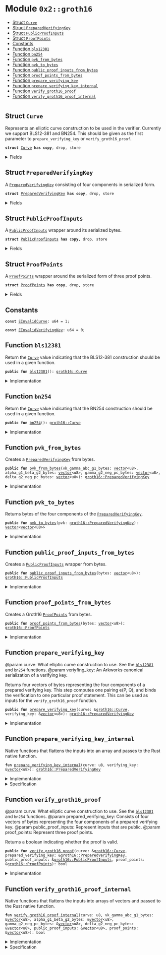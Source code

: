 
<a name="0x2_groth16"></a>

# Module `0x2::groth16`



-  [Struct `Curve`](#0x2_groth16_Curve)
-  [Struct `PreparedVerifyingKey`](#0x2_groth16_PreparedVerifyingKey)
-  [Struct `PublicProofInputs`](#0x2_groth16_PublicProofInputs)
-  [Struct `ProofPoints`](#0x2_groth16_ProofPoints)
-  [Constants](#@Constants_0)
-  [Function `bls12381`](#0x2_groth16_bls12381)
-  [Function `bn254`](#0x2_groth16_bn254)
-  [Function `pvk_from_bytes`](#0x2_groth16_pvk_from_bytes)
-  [Function `pvk_to_bytes`](#0x2_groth16_pvk_to_bytes)
-  [Function `public_proof_inputs_from_bytes`](#0x2_groth16_public_proof_inputs_from_bytes)
-  [Function `proof_points_from_bytes`](#0x2_groth16_proof_points_from_bytes)
-  [Function `prepare_verifying_key`](#0x2_groth16_prepare_verifying_key)
-  [Function `prepare_verifying_key_internal`](#0x2_groth16_prepare_verifying_key_internal)
-  [Function `verify_groth16_proof`](#0x2_groth16_verify_groth16_proof)
-  [Function `verify_groth16_proof_internal`](#0x2_groth16_verify_groth16_proof_internal)


<pre><code></code></pre>



<a name="0x2_groth16_Curve"></a>

## Struct `Curve`

Represents an elliptic curve construction to be used in the verifier. Currently we support BLS12-381 and BN254.
This should be given as the first parameter to <code>prepare_verifying_key</code> or <code>verify_groth16_proof</code>.


<pre><code><b>struct</b> <a href="groth16.md#0x2_groth16_Curve">Curve</a> <b>has</b> <b>copy</b>, drop, store
</code></pre>



<details>
<summary>Fields</summary>


<dl>
<dt>
<code>id: u8</code>
</dt>
<dd>

</dd>
</dl>


</details>

<a name="0x2_groth16_PreparedVerifyingKey"></a>

## Struct `PreparedVerifyingKey`

A <code><a href="groth16.md#0x2_groth16_PreparedVerifyingKey">PreparedVerifyingKey</a></code> consisting of four components in serialized form.


<pre><code><b>struct</b> <a href="groth16.md#0x2_groth16_PreparedVerifyingKey">PreparedVerifyingKey</a> <b>has</b> <b>copy</b>, drop, store
</code></pre>



<details>
<summary>Fields</summary>


<dl>
<dt>
<code>vk_gamma_abc_g1_bytes: <a href="">vector</a>&lt;u8&gt;</code>
</dt>
<dd>

</dd>
<dt>
<code>alpha_g1_beta_g2_bytes: <a href="">vector</a>&lt;u8&gt;</code>
</dt>
<dd>

</dd>
<dt>
<code>gamma_g2_neg_pc_bytes: <a href="">vector</a>&lt;u8&gt;</code>
</dt>
<dd>

</dd>
<dt>
<code>delta_g2_neg_pc_bytes: <a href="">vector</a>&lt;u8&gt;</code>
</dt>
<dd>

</dd>
</dl>


</details>

<a name="0x2_groth16_PublicProofInputs"></a>

## Struct `PublicProofInputs`

A <code><a href="groth16.md#0x2_groth16_PublicProofInputs">PublicProofInputs</a></code> wrapper around its serialized bytes.


<pre><code><b>struct</b> <a href="groth16.md#0x2_groth16_PublicProofInputs">PublicProofInputs</a> <b>has</b> <b>copy</b>, drop, store
</code></pre>



<details>
<summary>Fields</summary>


<dl>
<dt>
<code>bytes: <a href="">vector</a>&lt;u8&gt;</code>
</dt>
<dd>

</dd>
</dl>


</details>

<a name="0x2_groth16_ProofPoints"></a>

## Struct `ProofPoints`

A <code><a href="groth16.md#0x2_groth16_ProofPoints">ProofPoints</a></code> wrapper around the serialized form of three proof points.


<pre><code><b>struct</b> <a href="groth16.md#0x2_groth16_ProofPoints">ProofPoints</a> <b>has</b> <b>copy</b>, drop, store
</code></pre>



<details>
<summary>Fields</summary>


<dl>
<dt>
<code>bytes: <a href="">vector</a>&lt;u8&gt;</code>
</dt>
<dd>

</dd>
</dl>


</details>

<a name="@Constants_0"></a>

## Constants


<a name="0x2_groth16_EInvalidCurve"></a>



<pre><code><b>const</b> <a href="groth16.md#0x2_groth16_EInvalidCurve">EInvalidCurve</a>: u64 = 1;
</code></pre>



<a name="0x2_groth16_EInvalidVerifyingKey"></a>



<pre><code><b>const</b> <a href="groth16.md#0x2_groth16_EInvalidVerifyingKey">EInvalidVerifyingKey</a>: u64 = 0;
</code></pre>



<a name="0x2_groth16_bls12381"></a>

## Function `bls12381`

Return the <code><a href="groth16.md#0x2_groth16_Curve">Curve</a></code> value indicating that the BLS12-381 construction should be used in a given function.


<pre><code><b>public</b> <b>fun</b> <a href="bls12381.md#0x2_bls12381">bls12381</a>(): <a href="groth16.md#0x2_groth16_Curve">groth16::Curve</a>
</code></pre>



<details>
<summary>Implementation</summary>


<pre><code><b>public</b> <b>fun</b> <a href="bls12381.md#0x2_bls12381">bls12381</a>(): <a href="groth16.md#0x2_groth16_Curve">Curve</a> { <a href="groth16.md#0x2_groth16_Curve">Curve</a> { id: 0 } }
</code></pre>



</details>

<a name="0x2_groth16_bn254"></a>

## Function `bn254`

Return the <code><a href="groth16.md#0x2_groth16_Curve">Curve</a></code> value indicating that the BN254 construction should be used in a given function.


<pre><code><b>public</b> <b>fun</b> <a href="groth16.md#0x2_groth16_bn254">bn254</a>(): <a href="groth16.md#0x2_groth16_Curve">groth16::Curve</a>
</code></pre>



<details>
<summary>Implementation</summary>


<pre><code><b>public</b> <b>fun</b> <a href="groth16.md#0x2_groth16_bn254">bn254</a>(): <a href="groth16.md#0x2_groth16_Curve">Curve</a> { <a href="groth16.md#0x2_groth16_Curve">Curve</a> { id: 1 } }
</code></pre>



</details>

<a name="0x2_groth16_pvk_from_bytes"></a>

## Function `pvk_from_bytes`

Creates a <code><a href="groth16.md#0x2_groth16_PreparedVerifyingKey">PreparedVerifyingKey</a></code> from bytes.


<pre><code><b>public</b> <b>fun</b> <a href="groth16.md#0x2_groth16_pvk_from_bytes">pvk_from_bytes</a>(vk_gamma_abc_g1_bytes: <a href="">vector</a>&lt;u8&gt;, alpha_g1_beta_g2_bytes: <a href="">vector</a>&lt;u8&gt;, gamma_g2_neg_pc_bytes: <a href="">vector</a>&lt;u8&gt;, delta_g2_neg_pc_bytes: <a href="">vector</a>&lt;u8&gt;): <a href="groth16.md#0x2_groth16_PreparedVerifyingKey">groth16::PreparedVerifyingKey</a>
</code></pre>



<details>
<summary>Implementation</summary>


<pre><code><b>public</b> <b>fun</b> <a href="groth16.md#0x2_groth16_pvk_from_bytes">pvk_from_bytes</a>(vk_gamma_abc_g1_bytes: <a href="">vector</a>&lt;u8&gt;, alpha_g1_beta_g2_bytes: <a href="">vector</a>&lt;u8&gt;, gamma_g2_neg_pc_bytes: <a href="">vector</a>&lt;u8&gt;, delta_g2_neg_pc_bytes: <a href="">vector</a>&lt;u8&gt;): <a href="groth16.md#0x2_groth16_PreparedVerifyingKey">PreparedVerifyingKey</a> {
    <a href="groth16.md#0x2_groth16_PreparedVerifyingKey">PreparedVerifyingKey</a> {
        vk_gamma_abc_g1_bytes,
        alpha_g1_beta_g2_bytes,
        gamma_g2_neg_pc_bytes,
        delta_g2_neg_pc_bytes
    }
}
</code></pre>



</details>

<a name="0x2_groth16_pvk_to_bytes"></a>

## Function `pvk_to_bytes`

Returns bytes of the four components of the <code><a href="groth16.md#0x2_groth16_PreparedVerifyingKey">PreparedVerifyingKey</a></code>.


<pre><code><b>public</b> <b>fun</b> <a href="groth16.md#0x2_groth16_pvk_to_bytes">pvk_to_bytes</a>(pvk: <a href="groth16.md#0x2_groth16_PreparedVerifyingKey">groth16::PreparedVerifyingKey</a>): <a href="">vector</a>&lt;<a href="">vector</a>&lt;u8&gt;&gt;
</code></pre>



<details>
<summary>Implementation</summary>


<pre><code><b>public</b> <b>fun</b> <a href="groth16.md#0x2_groth16_pvk_to_bytes">pvk_to_bytes</a>(pvk: <a href="groth16.md#0x2_groth16_PreparedVerifyingKey">PreparedVerifyingKey</a>): <a href="">vector</a>&lt;<a href="">vector</a>&lt;u8&gt;&gt; {
    <b>let</b> res = <a href="_empty">vector::empty</a>();
    <a href="_push_back">vector::push_back</a>(&<b>mut</b> res, pvk.vk_gamma_abc_g1_bytes);
    <a href="_push_back">vector::push_back</a>(&<b>mut</b> res, pvk.alpha_g1_beta_g2_bytes);
    <a href="_push_back">vector::push_back</a>(&<b>mut</b> res, pvk.gamma_g2_neg_pc_bytes);
    <a href="_push_back">vector::push_back</a>(&<b>mut</b> res, pvk.delta_g2_neg_pc_bytes);
    res
}
</code></pre>



</details>

<a name="0x2_groth16_public_proof_inputs_from_bytes"></a>

## Function `public_proof_inputs_from_bytes`

Creates a <code><a href="groth16.md#0x2_groth16_PublicProofInputs">PublicProofInputs</a></code> wrapper from bytes.


<pre><code><b>public</b> <b>fun</b> <a href="groth16.md#0x2_groth16_public_proof_inputs_from_bytes">public_proof_inputs_from_bytes</a>(bytes: <a href="">vector</a>&lt;u8&gt;): <a href="groth16.md#0x2_groth16_PublicProofInputs">groth16::PublicProofInputs</a>
</code></pre>



<details>
<summary>Implementation</summary>


<pre><code><b>public</b> <b>fun</b> <a href="groth16.md#0x2_groth16_public_proof_inputs_from_bytes">public_proof_inputs_from_bytes</a>(bytes: <a href="">vector</a>&lt;u8&gt;): <a href="groth16.md#0x2_groth16_PublicProofInputs">PublicProofInputs</a> {
    <a href="groth16.md#0x2_groth16_PublicProofInputs">PublicProofInputs</a> { bytes }
}
</code></pre>



</details>

<a name="0x2_groth16_proof_points_from_bytes"></a>

## Function `proof_points_from_bytes`

Creates a Groth16 <code><a href="groth16.md#0x2_groth16_ProofPoints">ProofPoints</a></code> from bytes.


<pre><code><b>public</b> <b>fun</b> <a href="groth16.md#0x2_groth16_proof_points_from_bytes">proof_points_from_bytes</a>(bytes: <a href="">vector</a>&lt;u8&gt;): <a href="groth16.md#0x2_groth16_ProofPoints">groth16::ProofPoints</a>
</code></pre>



<details>
<summary>Implementation</summary>


<pre><code><b>public</b> <b>fun</b> <a href="groth16.md#0x2_groth16_proof_points_from_bytes">proof_points_from_bytes</a>(bytes: <a href="">vector</a>&lt;u8&gt;): <a href="groth16.md#0x2_groth16_ProofPoints">ProofPoints</a> {
    <a href="groth16.md#0x2_groth16_ProofPoints">ProofPoints</a> { bytes }
}
</code></pre>



</details>

<a name="0x2_groth16_prepare_verifying_key"></a>

## Function `prepare_verifying_key`

@param curve: What elliptic curve construction to use. See the <code><a href="bls12381.md#0x2_bls12381">bls12381</a></code> and <code>bn254</code> functions.
@param veriyfing_key: An Arkworks canonical serialization of a verifying key.

Returns four vectors of bytes representing the four components of a prepared verifying key.
This step computes one pairing e(P, Q), and binds the verification to one particular proof statement.
This can be used as inputs for the <code>verify_groth16_proof</code> function.


<pre><code><b>public</b> <b>fun</b> <a href="groth16.md#0x2_groth16_prepare_verifying_key">prepare_verifying_key</a>(curve: &<a href="groth16.md#0x2_groth16_Curve">groth16::Curve</a>, verifying_key: &<a href="">vector</a>&lt;u8&gt;): <a href="groth16.md#0x2_groth16_PreparedVerifyingKey">groth16::PreparedVerifyingKey</a>
</code></pre>



<details>
<summary>Implementation</summary>


<pre><code><b>public</b> <b>fun</b> <a href="groth16.md#0x2_groth16_prepare_verifying_key">prepare_verifying_key</a>(curve: &<a href="groth16.md#0x2_groth16_Curve">Curve</a>, verifying_key: &<a href="">vector</a>&lt;u8&gt;): <a href="groth16.md#0x2_groth16_PreparedVerifyingKey">PreparedVerifyingKey</a> {
    <a href="groth16.md#0x2_groth16_prepare_verifying_key_internal">prepare_verifying_key_internal</a>(curve.id, verifying_key)
}
</code></pre>



</details>

<a name="0x2_groth16_prepare_verifying_key_internal"></a>

## Function `prepare_verifying_key_internal`

Native functions that flattens the inputs into an array and passes to the Rust native function.


<pre><code><b>fun</b> <a href="groth16.md#0x2_groth16_prepare_verifying_key_internal">prepare_verifying_key_internal</a>(curve: u8, verifying_key: &<a href="">vector</a>&lt;u8&gt;): <a href="groth16.md#0x2_groth16_PreparedVerifyingKey">groth16::PreparedVerifyingKey</a>
</code></pre>



<details>
<summary>Implementation</summary>


<pre><code><b>native</b> <b>fun</b> <a href="groth16.md#0x2_groth16_prepare_verifying_key_internal">prepare_verifying_key_internal</a>(curve: u8, verifying_key: &<a href="">vector</a>&lt;u8&gt;): <a href="groth16.md#0x2_groth16_PreparedVerifyingKey">PreparedVerifyingKey</a>;
</code></pre>



</details>

<details>
<summary>Specification</summary>



<pre><code><b>pragma</b> opaque;
<b>aborts_if</b> [abstract] <b>true</b>;
</code></pre>



</details>

<a name="0x2_groth16_verify_groth16_proof"></a>

## Function `verify_groth16_proof`

@param curve: What elliptic curve construction to use. See the <code><a href="bls12381.md#0x2_bls12381">bls12381</a></code> and <code>bn254</code> functions.
@param prepared_verifying_key: Consists of four vectors of bytes representing the four components of a prepared verifying key.
@param public_proof_inputs: Represent inputs that are public.
@param proof_points: Represent three proof points.

Returns a boolean indicating whether the proof is valid.


<pre><code><b>public</b> <b>fun</b> <a href="groth16.md#0x2_groth16_verify_groth16_proof">verify_groth16_proof</a>(curve: &<a href="groth16.md#0x2_groth16_Curve">groth16::Curve</a>, prepared_verifying_key: &<a href="groth16.md#0x2_groth16_PreparedVerifyingKey">groth16::PreparedVerifyingKey</a>, public_proof_inputs: &<a href="groth16.md#0x2_groth16_PublicProofInputs">groth16::PublicProofInputs</a>, proof_points: &<a href="groth16.md#0x2_groth16_ProofPoints">groth16::ProofPoints</a>): bool
</code></pre>



<details>
<summary>Implementation</summary>


<pre><code><b>public</b> <b>fun</b> <a href="groth16.md#0x2_groth16_verify_groth16_proof">verify_groth16_proof</a>(curve: &<a href="groth16.md#0x2_groth16_Curve">Curve</a>, prepared_verifying_key: &<a href="groth16.md#0x2_groth16_PreparedVerifyingKey">PreparedVerifyingKey</a>, public_proof_inputs: &<a href="groth16.md#0x2_groth16_PublicProofInputs">PublicProofInputs</a>, proof_points: &<a href="groth16.md#0x2_groth16_ProofPoints">ProofPoints</a>): bool {
    <a href="groth16.md#0x2_groth16_verify_groth16_proof_internal">verify_groth16_proof_internal</a>(
        curve.id,
        &prepared_verifying_key.vk_gamma_abc_g1_bytes,
        &prepared_verifying_key.alpha_g1_beta_g2_bytes,
        &prepared_verifying_key.gamma_g2_neg_pc_bytes,
        &prepared_verifying_key.delta_g2_neg_pc_bytes,
        &public_proof_inputs.bytes,
        &proof_points.bytes
    )
}
</code></pre>



</details>

<a name="0x2_groth16_verify_groth16_proof_internal"></a>

## Function `verify_groth16_proof_internal`

Native functions that flattens the inputs into arrays of vectors and passed to the Rust native function.


<pre><code><b>fun</b> <a href="groth16.md#0x2_groth16_verify_groth16_proof_internal">verify_groth16_proof_internal</a>(curve: u8, vk_gamma_abc_g1_bytes: &<a href="">vector</a>&lt;u8&gt;, alpha_g1_beta_g2_bytes: &<a href="">vector</a>&lt;u8&gt;, gamma_g2_neg_pc_bytes: &<a href="">vector</a>&lt;u8&gt;, delta_g2_neg_pc_bytes: &<a href="">vector</a>&lt;u8&gt;, public_proof_inputs: &<a href="">vector</a>&lt;u8&gt;, proof_points: &<a href="">vector</a>&lt;u8&gt;): bool
</code></pre>



<details>
<summary>Implementation</summary>


<pre><code><b>native</b> <b>fun</b> <a href="groth16.md#0x2_groth16_verify_groth16_proof_internal">verify_groth16_proof_internal</a>(curve: u8, vk_gamma_abc_g1_bytes: &<a href="">vector</a>&lt;u8&gt;, alpha_g1_beta_g2_bytes: &<a href="">vector</a>&lt;u8&gt;, gamma_g2_neg_pc_bytes: &<a href="">vector</a>&lt;u8&gt;, delta_g2_neg_pc_bytes: &<a href="">vector</a>&lt;u8&gt;, public_proof_inputs: &<a href="">vector</a>&lt;u8&gt;, proof_points: &<a href="">vector</a>&lt;u8&gt;): bool;
</code></pre>



</details>

<details>
<summary>Specification</summary>



<pre><code><b>pragma</b> opaque;
<b>aborts_if</b> [abstract] <b>true</b>;
</code></pre>



</details>
